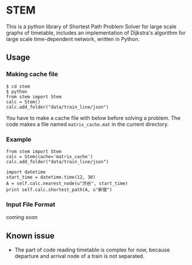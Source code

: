 # STEM
This is a python library of Shortest Path Problem Solver for large scale graphs of timetable, includes an implementation of Dijkstra's algorithm for large scale time-dependent network, written in Python.

## Usage

### Making cache file

```
$ cd stem
$ python
from stem import Stem
calc = Stem()
calc.add_folder("data/train_line/json")
```
You have to make a cache file with below before solving a problem. The code makes a file named `matrix_cache.mat` in the current directory.

### Example

```
from stem import Stem
calc = Stem(cache='matrix_cache')
calc.add_folder("data/train_line/json")

import datetime
start_time = datetime.time(12, 30)
A = self.calc.nearest_node(u"渋谷", start_time)
print self.calc.shortest_path(A, u"新宿")
```

### Input File Format
coming soon


## Known issue
* The part of code reading timetable is complex for now, because departure and arrival node of a train is not separated.